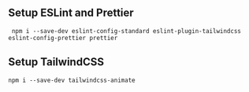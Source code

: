 ## Setup ESLint and Prettier

```
 npm i --save-dev eslint-config-standard eslint-plugin-tailwindcss eslint-config-prettier prettier
```

## Setup TailwindCSS

```
npm i --save-dev tailwindcss-animate
```